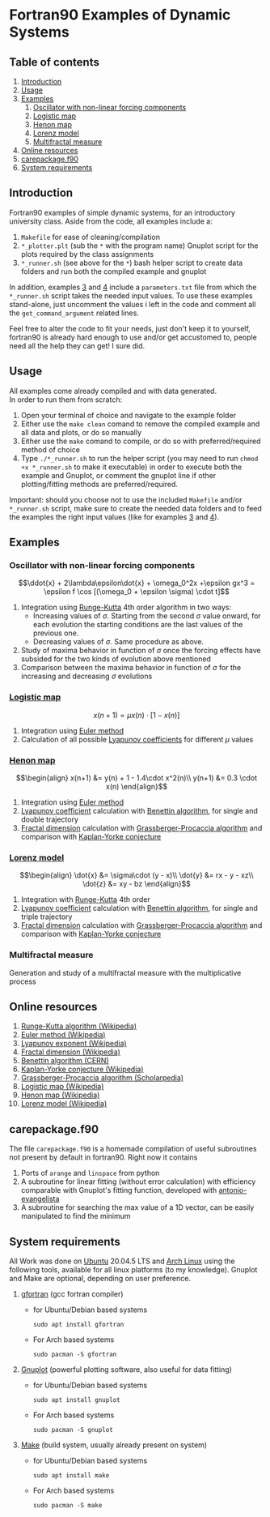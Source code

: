 # Fortran90 Examples of Dynamic Systems

## Table of contents

1. [Introduction](#Introduction)
2. [Usage](#Usage)
3. [Examples](#Examples)
	1. [Oscillator with non-linear forcing components](#Oscillator-with-non-linear-forcing-components)
	2. [Logistic map](#Logistic-map)
	3. [Henon map](#Henon-map)
	4. [Lorenz model](#Lorenz-model)
	5. [Multifractal measure](#Multifractal-measure)
4. [Online resources](#Online-resources)
5. [carepackage.f90](#carepackagef90)
6. [System requirements](#System-requirements)

## Introduction 

Fortran90 examples of simple dynamic systems, for an introductory university class. Aside from the code, all examples include a:

1. `Makefile` for ease of cleaning/compilation
2. `*_plotter.plt` (sub the `*` with the program name) Gnuplot script for the plots required by the class assignments 
3. `*_runner.sh` (see above for the `*`) bash helper script to create data folders and run both the compiled example and gnuplot

In addition, examples [3](https://github.com/Squar3wave/fortran90_dynsys/tree/master/3_henon_map) and [4](https://github.com/Squar3wave/fortran90_dynsys/tree/master/4_lorenz_model) include a `parameters.txt` file from which the `*_runner.sh` script takes the needed input values. To use these examples stand-alone, just uncomment the values i left in the code and comment all the `get_command_argument` related lines.  

Feel free to alter the code  to fit your needs, just don't keep it to yourself, fortran90 is already hard enough to use and/or get accustomed to, people need all the help they can get! I sure did.

## Usage

All examples come already compiled and with data generated.  
In order to run them from scratch:

1. Open your terminal of choice and navigate to the example folder
2. Either use the `make clean` comand to remove the compiled example and all data and plots, or do so manually
3. Either use the `make` comand to compile, or do so with preferred/required method of choice
4. Type `./*_runner.sh` to run the helper script (you may need to run `chmod +x *_runner.sh` to make it executable) in order to execute both the example and Gnuplot, or comment the gnuplot line if other plotting/fitting methods are preferred/required.

Important: should you choose not to use the included `Makefile` and/or `*_runner.sh` script, make sure to create the needed data folders and to feed the examples the right input values (like for examples [3](https://github.com/Squar3wave/fortran90_dynsys/tree/master/3_henon_map) and [4](https://github.com/Squar3wave/fortran90_dynsys/tree/master/4_lorenz_model)).


## Examples

### Oscillator with non-linear forcing components

$$\ddot{x} + 2\lambda\epsilon\dot{x} + \omega_0^2x +\epsilon gx^3 = \epsilon f \cos  [(\omega_0 + \epsilon \sigma) \cdot t]$$

1. Integration using [Runge-Kutta](https://en.wikipedia.org/wiki/Runge%E2%80%93Kutta_methods) 4th order algorithm in two ways:  
	* Increasing values of $\sigma$. Starting from the second $\sigma$ value onward, for each evolution the starting conditions are the last values of the previous one.  
	* Decreasing values of $\sigma$. Same procedure as above.  
2. Study of maxima behavior in function of $\sigma$ once the forcing effects have subsided for the two kinds of evolution above mentioned  
3. Comparison between the maxima behavior in function of $\sigma$ for the increasing and decreasing $\sigma$ evolutions  	

### [Logistic map](https://en.wikipedia.org/wiki/Logistic_map)  

$$x(n+1) = \mu x(n)\cdot [1-x(n)]$$

1. Integration using [Euler method](https://en.wikipedia.org/wiki/Euler_method)  
2. Calculation of all possible [Lyapunov coefficients](https://en.wikipedia.org/wiki/Lyapunov_exponent) for different $\mu$ values  

### [Henon map](https://en.wikipedia.org/wiki/Henon_map)
	
$$\begin{align} 
x(n+1) &= y(n) + 1 - 1.4\cdot x^2(n)\\
y(n+1) &= 0.3 \cdot x(n) 
\end{align}$$

1. Integration using [Euler method](https://en.wikipedia.org/wiki/Euler_method)  
2. [Lyapunov coefficient](https://en.wikipedia.org/wiki/Lyapunov_exponent) calculation with [Benettin algorithm](https://cds.cern.ch/record/1453295/files/978-3-642-23666-2_BookBackMatter.pdf), for single and double trajectory  
3. [Fractal dimension](https://en.wikipedia.org/wiki/Fractal_dimension) calculation with [Grassberger-Procaccia algorithm](http://www.scholarpedia.org/article/Grassberger-Procaccia_algorithm) and comparison with [Kaplan-Yorke conjecture](https://en.wikipedia.org/wiki/Kaplan%E2%80%93Yorke_conjecture)  
	
### [Lorenz model](https://en.wikipedia.org/wiki/Lorenz_system)

$$\begin{align}
\dot{x} &= \sigma\cdot (y - x)\\
\dot{y} &= rx - y - xz\\
\dot{z} &= xy - bz
\end{align}$$
	
1. Integration with [Runge-Kutta](https://en.wikipedia.org/wiki/Runge%E2%80%93Kutta_methods) 4th order  
2. [Lyapunov coefficient](https://en.wikipedia.org/wiki/Lyapunov_exponent) calculation with [Benettin algorithm](https://cds.cern.ch/record/1453295/files/978-3-642-23666-2_BookBackMatter.pdf), for single and triple trajectory  
3. [Fractal dimension](https://en.wikipedia.org/wiki/Fractal_dimension) calculation with [Grassberger-Procaccia algorithm](http://www.scholarpedia.org/article/Grassberger-Procaccia_algorithm) and comparison with [Kaplan-Yorke conjecture](https://en.wikipedia.org/wiki/Kaplan%E2%80%93Yorke_conjecture)  

### Multifractal measure

Generation and study of a multifractal measure with the multiplicative process 

## Online resources

1. [Runge-Kutta algorithm (Wikipedia)](https://en.wikipedia.org/wiki/Runge%E2%80%93Kutta_methods)
2. [Euler method (Wikipedia)](https://en.wikipedia.org/wiki/Euler_method)
3. [Lyapunov exponent (Wikipedia)](https://en.wikipedia.org/wiki/Lyapunov_exponent)
4. [Fractal dimension (Wikipedia)](https://en.wikipedia.org/wiki/Fractal_dimension)
5. [Benettin algorithm (CERN)](https://cds.cern.ch/record/1453295/files/978-3-642-23666-2_BookBackMatter.pdf)
6. [Kaplan-Yorke conjecture (Wikipedia)](https://en.wikipedia.org/wiki/Kaplan%E2%80%93Yorke_conjecture)
7. [Grassberger-Procaccia algorithm (Scholarpedia)](http://www.scholarpedia.org/article/Grassberger-Procaccia_algorithm)
8. [Logistic map (Wikipedia)](https://en.wikipedia.org/wiki/Logistic_map)
9. [Henon map (Wikipedia)](https://en.wikipedia.org/wiki/Henon_map)
10. [Lorenz model (Wikipedia)](https://en.wikipedia.org/wiki/Lorenz_system)

## carepackage.f90

The file `carepackage.f90` is a homemade compilation of useful subroutines not present by default in fortran90. Right now it contains

1. Ports of `arange` and `linspace` from python
2. A subroutine for linear fitting (without error calculation) with efficiency comparable with Gnuplot's fitting function, developed with [antonio-evangelista](https://github.com/antonio-evangelista)
3. A subroutine for searching the max value of a 1D vector, can be easily manipulated to find the minimum

## System requirements

All Work was done on [Ubuntu](https://ubuntu.com/) 20.04.5 LTS and [Arch Linux](https://archlinux.org/) using the following tools, available for all linux platforms (to my knowledge). Gnuplot and Make are optional, depending on user preference.  

1. [gfortran](https://gcc.gnu.org/wiki/GFortran) (gcc fortran compiler)  

   * for Ubuntu/Debian based systems  
  
         sudo apt install gfortran  
  
   * For Arch based systems  
    
         sudo pacman -S gfortran

2. [Gnuplot](http://www.gnuplot.info/) (powerful plotting software, also useful for data fitting)  

   * for Ubuntu/Debian based systems  
  
         sudo apt install gnuplot  
  
   * For Arch based systems  
    
         sudo pacman -S gnuplot

3. [Make](https://www.gnu.org/software/make/) (build system, usually already present on system)  

   * for Ubuntu/Debian based systems  
  
         sudo apt install make  
  
   * For Arch based systems  
    
         sudo pacman -S make

